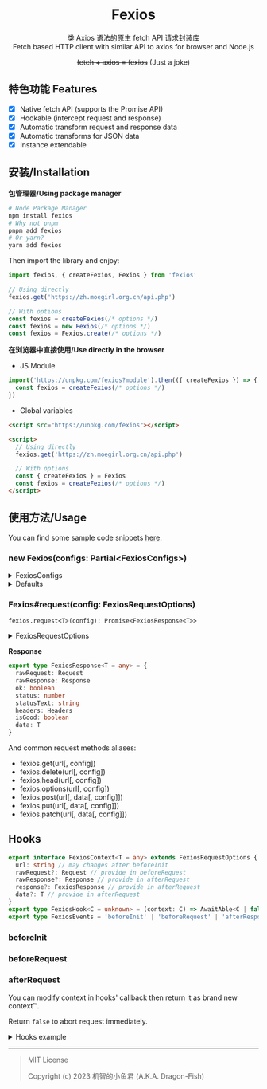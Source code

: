 <div align="center">

# Fexios

类 Axios 语法的原生 fetch API 请求封装库<br>
Fetch based HTTP client with similar API to axios for browser and Node.js

~~fetch + axios = fexios~~ (Just a joke)

</div>

## 特色功能 Features

- [x] Native fetch API (supports the Promise API)
- [x] Hookable (intercept request and response)
- [x] Automatic transform request and response data
- [x] Automatic transforms for JSON data
- [x] Instance extendable

## 安装/Installation

**包管理器/Using package manager**

```sh
# Node Package Manager
npm install fexios
# Why not pnpm
pnpm add fexios
# Or yarn?
yarn add fexios
```

Then import the library and enjoy:

```ts
import fexios, { createFexios, Fexios } from 'fexios'

// Using directly
fexios.get('https://zh.moegirl.org.cn/api.php')

// With options
const fexios = createFexios(/* options */)
const fexios = new Fexios(/* options */)
const fexios = Fexios.create(/* options */)
```

**在浏览器中直接使用/Use directly in the browser**

- JS Module

```ts
import('https://unpkg.com/fexios?module').then(({ createFexios }) => {
  const fexios = createFexios(/* options */)
})
```

- Global variables

```html
<script src="https://unpkg.com/fexios"></script>

<script>
  // Using directly
  fexios.get('https://zh.moegirl.org.cn/api.php')

  // With options
  const { createFexios } = Fexios
  const fexios = createFexios(/* options */)
</script>
```

## 使用方法/Usage

You can find some sample code snippets [here](test/).

### new Fexios(configs: Partial\<FexiosConfigs>)

<details>

<summary>FexiosConfigs</summary>

```ts
export type FexiosConfigs = {
  baseURL: string
  query: Record<string, string | number | boolean> | URLSearchParams
  headers: Record<string, string> | Headers
  credentials: 'omit' | 'same-origin' | 'include'
  responseType: 'json' | 'blob' | 'text'
}
```

</details>

<details>

<summary>Defaults</summary>

```ts
const DEFAULT_CONFIGS = {
  baseURL: '',
  credentials: 'same-origin',
  headers: {
    'content-type': 'application/json; charset=UTF-8',
  },
  query: {},
  responseType: 'json',
}
```

</details>

### Fexios#request(config: FexiosRequestOptions)

`fexios.request<T>(config): Promise<FexiosResponse<T>>`

<details>

<summary>FexiosRequestOptions</summary>

```ts
export interface FexiosRequestOptions {
  baseURL?: string
  method?: FexiosMethods
  credentials?: 'omit' | 'same-origin' | 'include'
  headers?: Record<string, string> | Headers
  query?: Record<string, string | number | boolean> | URLSearchParams
  body?: Record<string, any> | string | FormData | URLSearchParams
  responseType?: 'json' | 'blob' | 'text'
}
```

</details>

**Response**

```ts
export type FexiosResponse<T = any> = {
  rawRequest: Request
  rawResponse: Response
  ok: boolean
  status: number
  statusText: string
  headers: Headers
  isGood: boolean
  data: T
}
```

And common request methods aliases:

- fexios.get(url[, config])
- fexios.delete(url[, config])
- fexios.head(url[, config])
- fexios.options(url[, config])
- fexios.post(url[, data[, config]])
- fexios.put(url[, data[, config]])
- fexios.patch(url[, data[, config]])

## Hooks

```ts
export interface FexiosContext<T = any> extends FexiosRequestOptions {
  url: string // may changes after beforeInit
  rawRequest?: Request // provide in beforeRequest
  rawResponse?: Response // provide in afterRequest
  response?: FexiosResponse // provide in afterRequest
  data?: T // provide in afterRequest
}
export type FexiosHook<C = unknown> = (context: C) => AwaitAble<C | false>
export type FexiosEvents = 'beforeInit' | 'beforeRequest' | 'afterResponse'
```

### beforeInit

### beforeRequest

### afterRequest

You can modify context in hooks' callback then return it as brand new context™.

Return `false` to abort request immediately.

<details>

<summary>Hooks example</summary>

```ts
const fexios = new Fexios()

fexios.on('beforeRequest', async (ctx) => {
  if (new URL(ctx.url).path === '/foo') {
    return false
  } else {
    ctx.query.foo = 'bar'
  }
  return ctx
})
```

</details>

---

> MIT License
>
> Copyright (c) 2023 机智的小鱼君 (A.K.A. Dragon-Fish)
